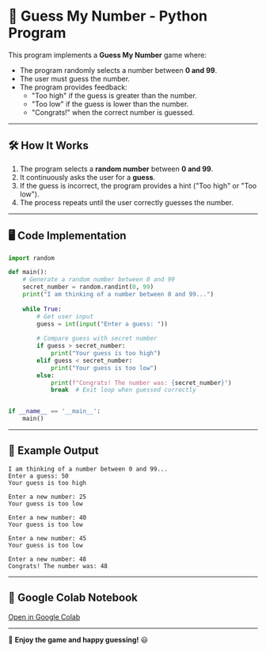 # 🎯 Guess My Number - Python Program

This program implements a **Guess My Number** game where:
- The program randomly selects a number between **0 and 99**.
- The user must guess the number.
- The program provides feedback:
  - "Too high" if the guess is greater than the number.
  - "Too low" if the guess is lower than the number.
  - "Congrats!" when the correct number is guessed.

---

## 🛠️ How It Works
1. The program selects a **random number** between **0 and 99**.
2. It continuously asks the user for a **guess**.
3. If the guess is incorrect, the program provides a hint ("Too high" or "Too low").
4. The process repeats until the user correctly guesses the number.

---

## 🖥️ Code Implementation
```python
import random

def main():
    # Generate a random number between 0 and 99
    secret_number = random.randint(0, 99)
    print("I am thinking of a number between 0 and 99...")
    
    while True:
        # Get user input
        guess = int(input("Enter a guess: "))
        
        # Compare guess with secret number
        if guess > secret_number:
            print("Your guess is too high")
        elif guess < secret_number:
            print("Your guess is too low")
        else:
            print(f"Congrats! The number was: {secret_number}")
            break  # Exit loop when guessed correctly


if __name__ == '__main__':
    main()
```

---

## 📌 Example Output
```
I am thinking of a number between 0 and 99...
Enter a guess: 50
Your guess is too high

Enter a new number: 25
Your guess is too low

Enter a new number: 40
Your guess is too low

Enter a new number: 45
Your guess is too low

Enter a new number: 48
Congrats! The number was: 48
```

---

## 🔗 Google Colab Notebook
[Open in Google Colab](https://colab.research.google.com/drive/1-jCniNc3oYvacPAherVvPRxowCYrsxdc?usp=sharing)

---

🎉 **Enjoy the game and happy guessing!** 😃

